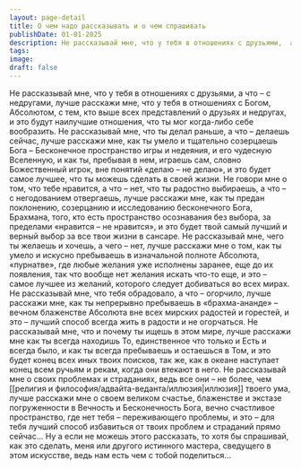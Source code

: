 ```yaml
---
layout: page-detail
title: О чем надо рассказывать и о чем спрашивать
publishDate: 01-01-2025
description: Не рассказывай мне, что у тебя в отношениях с друзьями,  а что – с недругами, лучше расскажи мне, что у тебя в отношениях с Богом, Абсолютом,  с тем, кто выше всех представлений о друзьях и недругах,  и это будут наилучшие отношения,  что ты мог когда-либо себе вообразить...
tags:
image:
draft: false
---
```

Не рассказывай мне, что у тебя в отношениях с друзьями,  а что – с недругами, лучше расскажи мне, что у тебя в отношениях с Богом, Абсолютом,  с тем, кто выше всех представлений о друзьях и недругах,  и это будут наилучшие отношения,  что ты мог когда-либо себе вообразить. Не рассказывай мне, что ты делал раньше,  а что – делаешь сейчас, лучше расскажи мне,  как ты умело и тщательно созерцаешь Бога –  Бесконечное пространство игры и недеяния,  и его чудесную Вселенную, и как ты, пребывая в нем,  играешь сам, словно Божественный игрок,  вне понятий «делаю – не делаю», и это будет самое лучшее,  что ты можешь сделать в своей жизни. Не говори мне о том,  что тебе нравится, а что – нет,  что ты радостно выбираешь,  а что – с негодованием отвергаешь, лучше расскажи мне,  как ты предан поклонению, созерцанию и  исследованию бесконечного Бога, Брахмана, того, кто есть пространство осознавания без выбора,  за пределами «нравится – не нравится»,  и это будет твой самый лучший  и верный выбор за все твои жизни в сансаре. Не рассказывай мне, чего ты желаешь и хочешь,  а чего – нет, лучше расскажи мне о том,  как ты умело и искусно пребываешь в изначальной  полноте Абсолюта, «пурнатве», где любые желания уже исполнены заранее,  еще до их появления,  так что вообще нет желания искать что-то еще, и это – самое лучшее из желаний,  которого следует добиваться во всех мирах. Не рассказывай мне, что тебя обрадовало,  а что – огорчило, лучше расскажи мне,  как ты непрерывно пребываешь в «брахма-ананде» –  вечном блаженстве Абсолюта вне всех мирских радостей  и горестей, и это – лучший способ всегда жить в радости и не огорчаться. Не рассказывай мне, что и почему ты ищешь в этом мире,  лучше расскажи мне как ты всегда находишь То, единственное что только и Есть и всегда было,  и как ты всегда пребываешь и остаешься в Том,  и это будет конец всех иных твоих поисков, так же, как в океане наступает конец всем ручьям и рекам,  когда они втекают в него. Не рассказывай мне о своих проблемах и страданиях,  ведь все они – не более, чем [[религия и философия/адвайта-веданта/иллюзия|иллюзия]] твоего ума, лучше расскажи мне о своем великом счастье,  блаженстве и экстазе погруженности в Вечность  и Бесконечность Бога,  вечно счастливое пространство,  где нет тебя – переживающего проблемы, и это – для тебя лучший способ избавиться  от твоих проблем и страданий прямо сейчас... Ну а если не можешь этого рассказать,  то хотя бы спрашивай, как это сделать,  меня или другого истинного мастера,  сведущего в этом искусстве, ведь нам есть чем с тобой поделиться...